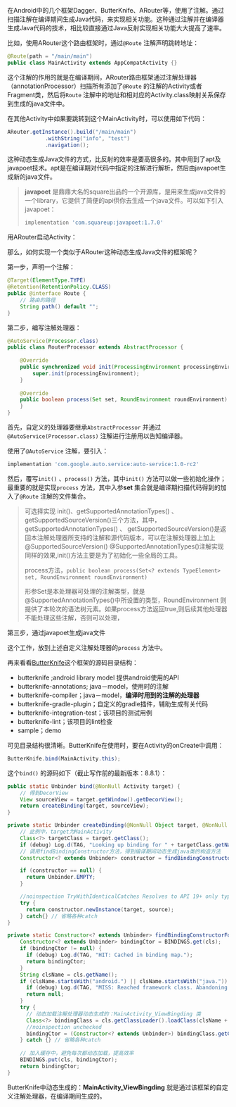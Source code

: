 在Android中的几个框架Dagger、ButterKnife、ARouter等，使用了注解。通过扫描注解在编译期间生成Java代码，来实现相关功能。这种通过注解并在编译器生成Java代码的技术，相比较直接通过Java反射实现相关功能大大提高了速率。

比如，使用ARouter这个路由框架时，通过`@Route` 注解声明跳转地址：

```java
@Route(path = "/main/main")
public class MainActivity extends AppCompatActivity {}
```

这个注解的作用的就是在编译期间，ARouter路由框架通过注解处理器（annotationProcessor）扫描所有添加了`@Route` 的注解的Activity或者Fragment类，然后将`Route` 注解中的地址和相对应的Activity.class映射关系保存到生成的java文件中。

在其他Activity中如果要跳转到这个MainActivity时，可以使用如下代码：

```java
ARouter.getInstance().build("/main/main")
            .withString("info", "test")
            .navigation();
```



这种动态生成Java文件的方式，比反射的效率是要高很多的。其中用到了apt及javapoet技术。apt是在编译期对代码中指定的注解进行解析，然后由javapoet生成新的java文件。

> **javapoet** 是鼎鼎大名的square出品的一个开源库，是用来生成java文件的一个library，它提供了简便的api供你去生成一个java文件。可以如下引入javapoet：
>
> ```groovy
> implementation 'com.squareup:javapoet:1.7.0'
> ```

用ARouter启动Activity：

那么，如何实现一个类似于ARouter这种动态生成Java文件的框架呢？

第一步，声明一个注解：

```java
@Target(ElementType.TYPE)
@Retention(RetentionPolicy.CLASS)
public @interface Route {
    // 路由的路径
    String path() default "";
}
```

第二步，编写注解处理器：

```java
@AutoService(Processor.class)
public class RouterProcessor extends AbstractProcessor {
    
    @Override
    public synchronized void init(ProcessingEnvironment processingEnvironment) {
        super.init(processingEnvironment);
    }
    
    @Override
    public boolean process(Set set, RoundEnvironment roundEnvironment) {
    }
}
```

首先，自定义的处理器要继承`AbstractProcessor` 并通过`@AutoService(Processor.class)` 注解进行注册用以告知编译器。

使用了`@AutoService` 注解，要引入：

```groovy
implementation 'com.google.auto.service:auto-service:1.0-rc2'
```

然后，覆写`init()` 、`process()` 方法，其中`init()` 方法可以做一些初始化操作；最重要的就是实现`process` 方法，其中入参**set** 集合就是编译期扫描代码得到的加入了`@Route` 注解的文件集合。

>  可选择实现 init()、getSupportedAnnotationTypes() 、
>  getSupportedSourceVersion()三个方法，其中，getSupportedAnnotationTypes() 、
>  getSupportedSourceVersion()是返回本注解处理器所支持的注解和源代码版本，可以在注解处理器上加上@SupportedSourceVersion()
>  @SupportedAnnotationTypes()注解实现同样的效果,init()方法主要是为了初始化一些全局的工具。
>
> process方法，`public boolean process(Set<? extends TypeElement> set, RoundEnvironment roundEnvironment)`
>
> 形参Set是本处理器可处理的注解类型，就是@SupportedAnnotationTypes()中所设置的类型，RoundEnvironment 则提供了本轮次的语法树元素。如果process方法返回true,则后续其他处理器不能处理这些注解，否则可以处理，

第三步，通过javapoet生成java文件

这个工作，放到上述自定义注解处理器的`process` 方法中。



再来看看[ButterKnife](http://jakewharton.github.io/butterknife/)这个框架的源码目录结构：

- butterknife ;android library model 提供android使用的API
- butterknife-annotations; java－model，使用时的注解
- butterknife-compiler；java－model，**编译时用到的注解的处理器** 
- butterknife-gradle-plugin；自定义的gradle插件，辅助生成有关代码
- butterknife-integration-test；该项目的测试用例
- butterknife-lint；该项目的lint检查
- sample；demo

可见目录结构很清晰。ButterKnife在使用时，要在Activity的onCreate中调用：

```java
ButterKnife.bind(MainActivity.this);
```

这个`bind()`  的源码如下（截止写作前的最新版本：8.8.1）：

```java
public static Unbinder bind(@NonNull Activity target) {
    // 得到DecorView
    View sourceView = target.getWindow().getDecorView();
    return createBinding(target, sourceView);
}

private static Unbinder createBinding(@NonNull Object target, @NonNull View source) {
    // 此例中，target为MainActivity
    Class<?> targetClass = target.getClass();
    if (debug) Log.d(TAG, "Looking up binding for " + targetClass.getName());
    // 调用findBindingConstructor方法，得到编译期间动态生成java类的构造方法
    Constructor<? extends Unbinder> constructor = findBindingConstructorForClass(targetClass);

    if (constructor == null) {
      return Unbinder.EMPTY;
    }

    //noinspection TryWithIdenticalCatches Resolves to API 19+ only type.
    try {
      return constructor.newInstance(target, source);
    } catch{} // 省略各种catch
}

private static Constructor<? extends Unbinder> findBindingConstructorForClass(Class<?> cls) {
    Constructor<? extends Unbinder> bindingCtor = BINDINGS.get(cls);
    if (bindingCtor != null) {
      if (debug) Log.d(TAG, "HIT: Cached in binding map.");
      return bindingCtor;
    }
    String clsName = cls.getName();
    if (clsName.startsWith("android.") || clsName.startsWith("java.")) {
      if (debug) Log.d(TAG, "MISS: Reached framework class. Abandoning search.");
      return null;
    }
    try {
      // 动态加载注解处理器动态生成的：MainActivity_ViewBingding 类
      Class<?> bindingClass = cls.getClassLoader().loadClass(clsName + "_ViewBinding");
      //noinspection unchecked
      bindingCtor = (Constructor<? extends Unbinder>) bindingClass.getConstructor(cls, View.class);
    } catch {} // 省略各种catch
	
    // 加入缓存中，避免每次都动态加载，提高效率
    BINDINGS.put(cls, bindingCtor);
    return bindingCtor;
}
```

ButterKnife中动态生成的：**MainActivity_ViewBingding** 就是通过该框架的自定义注解处理器，在编译期间生成的。